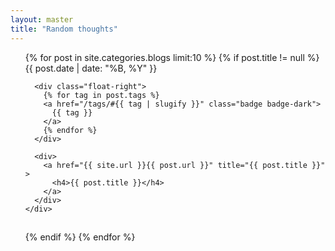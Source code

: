 ```yaml
---
layout: master
title: "Random thoughts"
---
```


<ul style="list-style-type:none;">
  {% for post in site.categories.blogs limit:10 %}
  {% if post.title != null %}
  <li style="padding-bottom: 15px;">
    <div>
      <span class="badge">
        {{ post.date | date: "%B, %Y" }}
      </span>

      <div class="float-right">
        {% for tag in post.tags %}
        <a href="/tags/#{{ tag | slugify }}" class="badge badge-dark">
          {{ tag }}
        </a>
        {% endfor %}
      </div>

      <div>
        <a href="{{ site.url }}{{ post.url }}" title="{{ post.title }}" >
          <h4>{{ post.title }}</h4>
        </a>
      </div>
    </div>
  </li>
  {% endif %}
  {% endfor %}
</ul>
